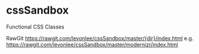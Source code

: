 cssSandbox
==========

Functional CSS Classes

RawGit
https://rawgit.com/levonlee/cssSandbox/master/{dir}/index.html
e.g.
https://rawgit.com/levonlee/cssSandbox/master/modernizr/index.html